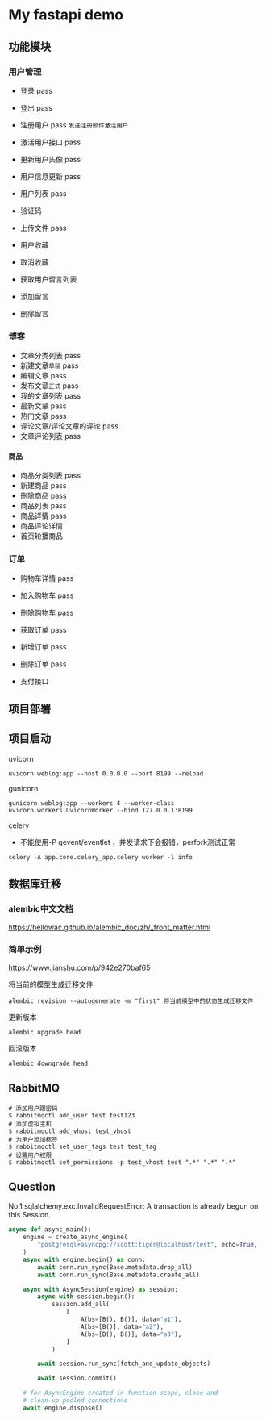 # My fastapi demo

## 功能模块

### 用户管理

- 登录 pass
- 登出 pass
- 注册用户 pass `发送注册邮件激活用户`
- 激活用户接口 pass
- 更新用户头像 pass
- 用户信息更新 pass
- 用户列表 pass
- 验证码 
- 上传文件 pass

- 用户收藏
- 取消收藏
- 获取用户留言列表
- 添加留言
- 删除留言

### 博客
- 文章分类列表 pass
- 新建文章`草稿` pass
- 编辑文章 pass
- 发布文章`正式` pass
- 我的文章列表 pass
- 最新文章 pass
- 热门文章 pass
- 评论文章/评论文章的评论 pass
- 文章评论列表 pass

#### 商品
- 商品分类列表 pass
- 新建商品 pass
- 删除商品 pass
- 商品列表 pass
- 商品详情 pass
- 商品评论详情
- 首页轮播商品

### 订单

- 购物车详情 pass
- 加入购物车 pass
- 删除购物车 pass

- 获取订单 pass
- 新增订单 pass
- 删除订单 pass

- 支付接口

## 项目部署



## 项目启动


uvicorn
```shell
uvicorn weblog:app --host 0.0.0.0 --port 8199 --reload
```

gunicorn
```shell
gunicorn weblog:app --workers 4 --worker-class uvicorn.workers.UvicornWorker --bind 127.0.0.1:8199
```

celery

- 不能使用-P gevent/eventlet ，并发请求下会报错，perfork测试正常

```shell
celery -A app.core.celery_app.celery worker -l info
```


## 数据库迁移
### alembic中文文档
https://hellowac.github.io/alembic_doc/zh/_front_matter.html

### 简单示例
https://www.jianshu.com/p/942e270baf65

将当前的模型生成迁移文件
```shell
alembic revision --autogenerate -m "first" 将当前模型中的状态生成迁移文件
```


更新版本
```shell
alembic upgrade head
```

回滚版本
```shell
alembic downgrade head
```


## RabbitMQ

```shell
# 添加用户跟密码
$ rabbitmqctl add_user test test123
# 添加虚拟主机
$ rabbitmqctl add_vhost test_vhost
# 为用户添加标签
$ rabbitmqctl set_user_tags test test_tag
# 设置用户权限
$ rabbitmqctl set_permissions -p test_vhost test ".*" ".*" ".*"
```


## Question


No.1 sqlalchemy.exc.InvalidRequestError: A transaction is already begun on this Session.
```python
async def async_main():
    engine = create_async_engine(
        "postgresql+asyncpg://scott:tiger@localhost/test", echo=True,
    )
    async with engine.begin() as conn:
        await conn.run_sync(Base.metadata.drop_all)
        await conn.run_sync(Base.metadata.create_all)

    async with AsyncSession(engine) as session:
        async with session.begin():
            session.add_all(
                [
                    A(bs=[B(), B()], data="a1"),
                    A(bs=[B()], data="a2"),
                    A(bs=[B(), B()], data="a3"),
                ]
            )

        await session.run_sync(fetch_and_update_objects)

        await session.commit()

    # for AsyncEngine created in function scope, close and
    # clean-up pooled connections
    await engine.dispose()
```